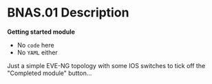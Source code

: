 # BNAS.01 Description

**Getting started module**

* No `code` here
* No `YAML` either

Just a simple EVE-NG topology with some IOS switches to tick off the "Completed module" button...
